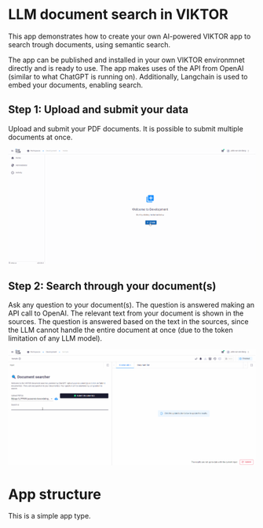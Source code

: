 # LLM document search in VIKTOR
This app demonstrates how to create your own AI-powered VIKTOR app to search trough documents, using semantic search.

The app can be published and installed in your own VIKTOR environmnet directly and is ready to use. The app makes uses 
of the API from OpenAI (similar to what ChatGPT is running on). Additionally, Langchain is used to embed your documents,
 enabling search.

## Step 1: Upload and submit your data
Upload and submit your PDF documents. It is possible to submit multiple documents at once.

![](resources/document_searcher_step1.gif)

## Step 2: Search through your document(s)
Ask any question to your document(s). The question is answered making an API call to OpenAI. The relevant text from your 
document is shown in the sources. The question is answered based on the text in the sources, since the LLM cannot handle
 the entire document at once (due to the token limitation of any LLM model).

![](resources/document_searcher_step2.gif)

# App structure
This is a simple app type.
